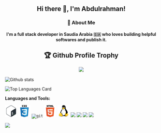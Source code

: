 <h2 align="center">Hi there 👋, I'm Abdulrahman!</h2>

<h3 align="center">
 🚀 About Me
</h3>
<h4 align="center">I'm a full stack developer in Saudia Arabia 🇸🇦 who loves building helpful softwares and publish it.</h4>


<h2 align="center">🏆 Github Profile Trophy</h2>
<p align="center">
 <img width="auto" src="https://github-profile-trophy.vercel.app/?username=abdulrahmanabdullah&column=9&theme=flat&no-frame=true&margin-w=15&margin-h=25"/>
</p>

![Github stats](https://github-readme-stats.vercel.app/api?username=abdulrahmanabdullah&theme=tokyonight&show_icons=true&count_private=true)


![Top Languages Card](https://github-readme-stats.vercel.app/api/top-langs/?username=abdulrahmanabdullah&layout=compact)


**Languages and Tools:**  

<code><img src="https://raw.githubusercontent.com/devicons/devicon/master/icons/bash/bash-original.svg" alt="bash" width="40" height="40"/></code>
<code><img src="https://raw.githubusercontent.com/devicons/devicon/master/icons/css3/css3-original-wordmark.svg" alt="css3" width="40" height="40"/></code>
<code><img src="https://www.vectorlogo.zone/logos/git-scm/git-scm-icon.svg" alt="git" width="40" height="40"/></code>
<code><img src="https://raw.githubusercontent.com/devicons/devicon/master/icons/html5/html5-original-wordmark.svg" alt="html5" width="40" height="40"/></code>
<code><img src="https://raw.githubusercontent.com/devicons/devicon/master/icons/linux/linux-original.svg" alt="linux" width="40" height="40"/></code>
<code><img height="40" src="https://raw.githubusercontent.com/shinokada/shinokada/master/assets/python.png"></code>
<code><img height="40" src="https://raw.githubusercontent.com/shinokada/shinokada/master/assets/javascript.png"></code>
<code><img height="40" src="https://raw.githubusercontent.com/shinokada/shinokada/master/assets/visual-studio-code.png"></code>
<code><img height="40" src="https://raw.githubusercontent.com/shinokada/shinokada/master/assets/vim.png"></code>  

![](https://komarev.com/ghpvc/?username=abdulrahmanabdullah)

